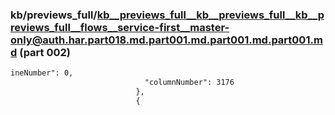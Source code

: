 ### kb/previews_full/kb__previews_full__kb__previews_full__kb__previews_full__flows__service-first__master-only@auth.har.part018.md.part001.md.part001.md.part001.md (part 002)

```md
ineNumber": 0,
                              "columnNumber": 3176
                            },
                            {
                          
```

```
